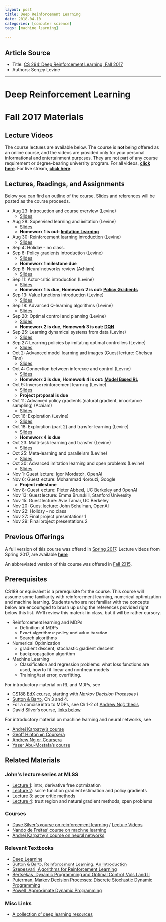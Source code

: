 ```yaml
---
layout: post
title: Deep Reinforcement Learning
date: 2018-04-10
categories: [computer science]
tags: [machine learning]

---
```



## Article Source
* Title: [CS 294: Deep Reinforcement Learning, Fall 2017](http://rll.berkeley.edu/deeprlcourse/)
* Authors: Sergey Levine

---

Deep Reinforcement Learning
===========================


Fall 2017 Materials 
===================

Lecture Videos
--------------

The course lectures are available below. The course is **not** being
offered as an online course, and the videos are provided only for your
personal informational and entertainment purposes. They are not part of
any course requirement or degree-bearing university program.
For all videos, **[click
here](https://www.youtube.com/playlist?list=PLkFD6_40KJIznC9CDbVTjAF2oyt8_VAe3)**.
For live stream, **[click
here](https://www.youtube.com/c/CalESG/live)**.

Lectures, Readings, and Assignments 
-----------------------------------

Below you can find an outline of the course. Slides and references will
be posted as the course proceeds.

-   Aug 23: Introduction and course overview (Levine)
    -   [Slides](http://rll.berkeley.edu/deeprlcourse/f17docs/lecture_1_introduction.pdf)
-   Aug 28: Supervised learning and imitation (Levine)
    -   [Slides](http://rll.berkeley.edu/deeprlcourse/f17docs/lecture_2_behavior_cloning.pdf)
    -   **Homework 1 is out: [Imitation
        Learning](http://rll.berkeley.edu/deeprlcourse/f17docs/hw1fall2017.pdf)**
-   Aug 30: Reinforcement learning introduction (Levine)
    -   [Slides](http://rll.berkeley.edu/deeprlcourse/f17docs/lecture_3_rl_intro.pdf)
-   Sep 4: Holiday - no class.
-   Sep 6: Policy gradients introduction (Levine)
    -   [Slides](http://rll.berkeley.edu/deeprlcourse/f17docs/lecture_4_policy_gradient.pdf)
    -   **Homework 1 milestone due**
-   Sep 8: Neural networks review (Achiam)
    -   [Slides](http://rll.berkeley.edu/deeprlcourse/f17docs/tf_review_session.pdf)
-   Sep 11: Actor-critic introduction (Levine)
    -   [Slides](http://rll.berkeley.edu/deeprlcourse/f17docs/lecture_5_actor_critic_pdf.pdf)
    -   **Homework 1 is due, Homework 2 is out: [Policy
        Gradients](http://rll.berkeley.edu/deeprlcourse/f17docs/hw2_final.pdf)**
-   Sep 13: Value functions introduction (Levine)
    -   [Slides](http://rll.berkeley.edu/deeprlcourse/f17docs/lecture_6_value_functions.pdf)
-   Sep 18: Advanced Q-learning algorithms (Levine)
    -   [Slides](http://rll.berkeley.edu/deeprlcourse/f17docs/lecture_7_advanced_q_learning.pdf)
-   Sep 20: Optimal control and planning (Levine)
    -   [Slides](http://rll.berkeley.edu/deeprlcourse/f17docs/lecture_8_model_based_planning.pdf)
    -   **Homework 2 is due, Homework 3 is out: [DQN](http://rll.berkeley.edu/deeprlcourse/f17docs/hw3.pdf)**
-   Sep 25: Learning dynamical systems from data (Levine)
    -   [Slides](http://rll.berkeley.edu/deeprlcourse/f17docs/lecture_9_model_based_rl.pdf)
-   Sep 27: Learning policies by imitating optimal controllers (Levine)
    -   [Slides](http://rll.berkeley.edu/deeprlcourse/f17docs/lecture_10_imitating_optimal_control.pdf)
-   Oct 2: Advanced model learning and images (Guest lecture:
    Chelsea Finn)
    -   [Slides](http://rll.berkeley.edu/deeprlcourse/f17docs/advanced_model_learning.pdf)
-   Oct 4: Connection between inference and control (Levine)
    -   [Slides](http://rll.berkeley.edu/deeprlcourse/f17docs/lecture_11_control_and_inference.pdf)
    -   **Homework 3 is due, Homework 4 is out: [Model Based
        RL](http://rll.berkeley.edu/deeprlcourse/f17docs/hw4.pdf)**
-   Oct 9: Inverse reinforcement learning (Levine)
    -   [Slides](http://rll.berkeley.edu/deeprlcourse/f17docs/lecture_12_irl.pdf)
    -   **Project proposal is due**
-   Oct 11: Advanced policy gradients (natural gradient,
    importance sampling) (Achiam)
    -   [Slides](http://rll.berkeley.edu/deeprlcourse/f17docs/lecture_13_advanced_pg.pdf)
-   Oct 16: Exploration (Levine)
    -   [Slides](http://rll.berkeley.edu/deeprlcourse/f17docs/lecture_13_exploration.pdf)
-   Oct 18: Exploration (part 2) and transfer learning (Levine)
    -   [Slides](http://rll.berkeley.edu/deeprlcourse/f17docs/lecture_14_transfer.pdf)
    -   **Homework 4 is due**
-   Oct 23: Multi-task learning and transfer (Levine)
    -   [Slides](http://rll.berkeley.edu/deeprlcourse/f17docs/lecture_15_multi_task_learning.pdf)
-   Oct 25: Meta-learning and parallelism (Levine)
    -   [Slides](http://rll.berkeley.edu/deeprlcourse/f17docs/lecture_16_meta_learning.pdf)
-   Oct 30: Advanced imitation learning and open problems (Levine)
    -   [Slides](http://rll.berkeley.edu/deeprlcourse/f17docs/lecture_17_challenges.pdf)
-   Nov 1: Guest lecture: Igor Mordatch, OpenAI
-   Nov 6: Guest lecture: Mohammad Norouzi, Google
    -   **Project milestone**
-   Nov 8: Guest lecture: Pieter Abbeel, UC Berkeley and OpenAI
-   Nov 13: Guest lecture: Emma Brunskill, Stanford University
-   Nov 15: Guest lecture: Aviv Tamar, UC Berkeley
-   Nov 20: Guest lecture: John Schulman, OpenAI
-   Nov 22: Holiday - no class
-   Nov 27: Final project presentations 1
-   Nov 29: Final project presentations 2

Previous Offerings 
------------------

A full version of this course was offered in [Spring
2017](http://rll.berkeley.edu/deeprlcoursesp17/). Lecture videos from
Spring 2017, are available
**[here](https://www.youtube.com/playlist?list=PLkFD6_40KJIwTmSbCv9OVJB3YaO4sFwkX)**

An abbreviated version of this course was offered in [Fall
2015](http://rll.berkeley.edu/deeprlcourse-fa15/).

Prerequisites
-------------

CS189 or equivalent is a prerequisite for the course. This course will
assume some familiarity with reinforcement learning, numerical
optimization and machine learning. Students who are not familiar with
the concepts below are encouraged to brush up using the references
provided right below this list. We’ll review this material in class, but
it will be rather cursory.

-   Reinforcement learning and MDPs
    -   Definition of MDPs
    -   Exact algorithms: policy and value iteration
    -   Search algorithms
-   Numerical Optimization
    -   gradient descent, stochastic gradient descent
    -   backpropagation algorithm
-   Machine Learning
    -   Classification and regression problems: what loss functions are
        used, how to fit linear and nonlinear models
    -   Training/test error, overfitting.

For introductory material on RL and MDPs, see

-   [CS188 EdX course](http://ai.berkeley.edu), starting with *Markov
    Decision Processes I*
-   [Sutton &
    Barto](http://webdocs.cs.ualberta.ca/~sutton/book/the-book.html), Ch
    3 and 4.
-   For a concise intro to MDPs, see Ch 1-2 of [Andrew Ng’s
    thesis](docs/ng-thesis.pdf)
-   David Silver’s course, [links below](#related-materials)

For introductory material on machine learning and neural networks, see

-   [Andrej Karpathy’s course](http://cs231n.github.io)
-   [Geoff Hinton on
    Coursera](https://www.coursera.org/course/neuralnets)
-   [Andrew Ng on
    Coursera](https://www.coursera.org/learn/machine-learning/)
-   [Yaser Abu-Mostafa’s
    course](https://work.caltech.edu/telecourse.html)

Related Materials
-----------------

### John's lecture series at MLSS 

-   [Lecture 1](https://www.youtube.com/watch?v=aUrX-rP_ss4): intro,
    derivative free optimization
-   [Lecture 2](https://www.youtube.com/watch?v=oPGVsoBonLM): score
    function gradient estimation and policy gradients
-   [Lecture 3](https://www.youtube.com/watch?v=rO7Dx8pSJQw): actor
    critic methods
-   [Lecture 4](https://www.youtube.com/watch?v=gb5Q2XL5c8A): trust
    region and natural gradient methods, open problems

### Courses

-   [Dave Silver’s course on reinforcement
    learning](http://www0.cs.ucl.ac.uk/staff/D.Silver/web/Teaching.html)
    / [Lecture
    Videos](http://www.machinelearningtalks.com/tag/rl-course)
-   [Nando de Freitas’ course on machine
    learning](https://www.cs.ox.ac.uk/people/nando.defreitas/machinelearning/)
-   [Andrej Karpathy’s course on neural
    networks](http://cs231n.github.io/)

### Relevant Textbooks 

-   [Deep Learning](http://www.deeplearningbook.org/)
-   [Sutton & Barto, Reinforcement Learning: An
    Introduction](http://webdocs.cs.ualberta.ca/~sutton/book/the-book.html)
-   [Szepesvari, Algorithms for Reinforcement
    Learning](http://www.ualberta.ca/~szepesva/RLBook.html)
-   [Bertsekas, Dynamic Programming and Optimal Control, Vols I and
    II](http://www.athenasc.com/dpbook.html)
-   [Puterman, Markov Decision Processes: Discrete Stochastic Dynamic
    Programming](http://www.wiley.com/WileyCDA/WileyTitle/productCd-0471727822.html)
-   [Powell, Approximate Dynamic Programming](http://adp.princeton.edu/)

### Misc Links

-   [A collection of deep learning
    resources](http://www.jeremydjacksonphd.com/?cat=7)


